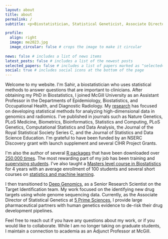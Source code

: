 ```yaml
---
layout: about
title: about
permalink: /
subtitle: <p>Biostatistician, Statistical Geneticist, Associate Director, Adjunct Professor</p>

profile:
  align: right
  image: me2023.jpg
  image_circular: false # crops the image to make it circular
 
news: false # includes a list of news items
latest_posts: false # includes a list of the newest posts
selected_papers: false # includes a list of papers marked as "selected={true}"
social: true # includes social icons at the bottom of the page
---
```


Welcome to my website. I'm Sahir, a biostatistician who uses statistical methods to answer questions that are important to clinicians. After obtaining my PhD in Biostatistics, I joined McGill University as an Assistant Professor in the Departments of Epidemiology, Biostatistics, and Occupational Health, and Diagnostic Radiology. My [research](/publications) has focused on developing statistical methods for analyzing high-dimensional data in genomics and radiomics. I've published in journals such as Nature Genetics, PLoS Medicine, Biometrics, Bioinformatics, Statistics and Computing, PLoS Genetics, Computational Statistics and Data Analysis, the Journal of the Royal Statistical Society Series C, and the Journal of Statistics and Data Science Education. I'm grateful to have been funded by an NSERC Discovery grant with launch supplement and several CIHR Project Grants. 

I'm also the author of several [R packages](/software) that have been downloaded over [250,000 times](https://www.r-pkg.org/maint/sahir.bhatnagar@gmail.com). The most rewarding part of my job has been training and [supervising students](/people). I've also taught a [Masters level course in Biostatistics](https://sahirbhatnagar.com/EPIB607/) for 4 years with an average enrollment of 100 students and several short courses on [statistics and machine learning](/teaching).

I then transitioned to [Deep Genomics](https://www.deepgenomics.com/), as a Senior Research Scientist on the Target Identification team. My work focused on the identifying new drug targets using whole genome sequencing data. Currently, as the Associate Director of Statistical Genetics at [5 Prime Sciences](https://5primesciences.com/), I provide large pharmaceutical partners with human genetics evidence to de-risk their drug development pipelines. 

Feel free to reach out if you have any questions about my work, or if you would like to collaborate. While I am no longer taking on graduate students, I maintain a connection to academia as an Adjunct Professor at McGill.